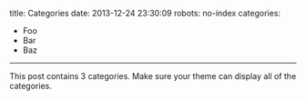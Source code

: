 title: Categories
date: 2013-12-24 23:30:09
robots: no-index
categories:
- Foo
- Bar
- Baz
---

This post contains 3 categories. Make sure your theme can display all of the categories.